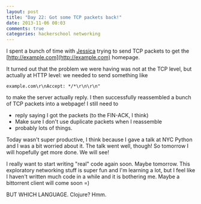 ```yaml
---
layout: post
title: "Day 22: Got some TCP packets back!"
date: 2013-11-06 00:03
comments: true
categories: hackerschool networking
---
```


I spent a bunch of time with [Jessica](http://web.mit.edu/jesstess/www/) 
trying to send TCP packets to get the 
[http://example.com](http://example.com) homepage.

It turned out that the problem we were having was not at the TCP level,
but actually at HTTP level: we needed to send something like

~~~
example.com\r\nAccept: */*\r\n\r\n"
~~~

to make the server actually reply. I then successfully reassembled a
bunch of TCP packets into a webpage! I still need to

* reply saying I got the packets (to the FIN-ACK, I think)
* Make sure I don't use duplicate packets when I reassemble
* probably lots of things.

Today wasn't super productive, I think because I gave a talk at NYC
Python and I was a bit worried about it. The talk went well, though! So
tomorrow I will hopefully get more done. We will see!

I really want to start writing "real" code again soon. Maybe tomorrow.
This exploratory networking stuff is super fun and I'm learning a lot,
but I feel like I haven't written much code in a while and it is
bothering me. Maybe a bittorrent client will come soon =)

BUT WHICH LANGUAGE. Clojure? Hmm.
